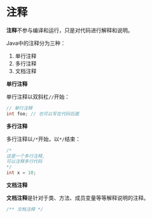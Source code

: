 # 注释

**注释**不参与编译和运行，只是对代码进行解释和说明。

Java中的注释分为三种：

1. 单行注释
2. 多行注释
3. 文档注释

**单行注释**

单行注释以双斜杠`//`开始：

```java
// 单行注释
int foo; // 也可以写在代码后面
```

**多行注释**

多行注释以`/*`开始，以`*/`结束：

```java
/* 
这是一个多行注释,
可以注释多行代码
*/
int x = 10;
```

**文档注释**

**文档注释**是针对于类、方法、成员变量等等解释说明的注释。

```java
/** 文档注释 */
```
